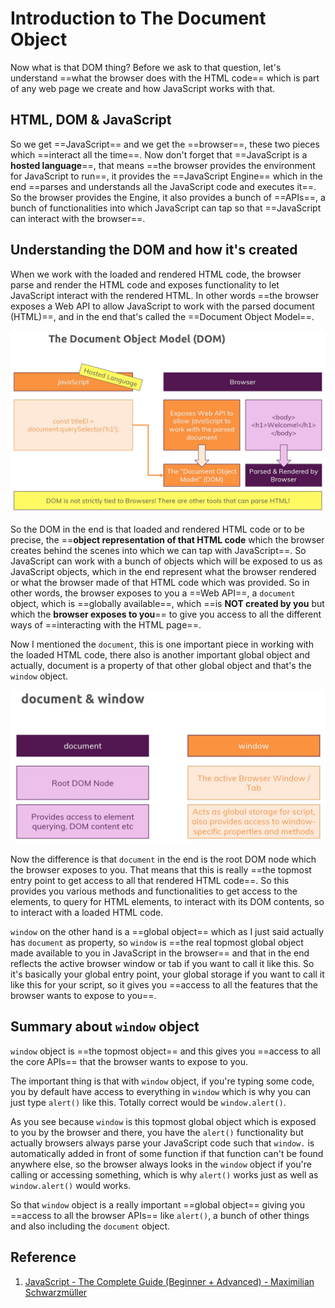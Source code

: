 # Introduction to The Document Object

Now what is that DOM thing? Before we ask to that question, let's understand ==what the browser does with the HTML code== which is part of any web page we create and how JavaScript works with that.

## HTML, DOM & JavaScript

So we get ==JavaScript== and we get the ==browser==, these two pieces which ==interact all the time==. Now don't forget that ==JavaScript is a **hosted language**==, that means ==the browser provides the environment for JavaScript to run==, it provides the ==JavaScript Engine== which in the end ==parses and understands all the JavaScript code and executes it==. So the browser provides the Engine, it also provides a bunch of ==APIs==, a bunch of functionalities into which JavaScript can tap so that ==JavaScript can interact with the browser==.

## Understanding the DOM and how it's created

When we work with the loaded and rendered HTML code, the browser parse and render the HTML code and exposes functionality to let JavaScript interact with the rendered HTML. In other words ==the browser exposes a Web API to allow JavaScript to work with the parsed document (HTML)==, and in the end that's called the ==Document Object Model==.

![DOM parsing](../../img/DOM%20parsing.jpg)

So the DOM in the end is that loaded and rendered HTML code or to be precise, the ==**object representation of that HTML code** which the browser creates behind the scenes into which we can tap with JavaScript==. So JavaScript can work with a bunch of objects which will be exposed to us as JavaScript objects, which in the end represent what the browser rendered or what the browser made of that HTML code which was provided.
So in other words, the browser exposes to you a ==Web API==, a `document` object, which is ==globally available==, which ==is **NOT created by you** but which the **browser exposes to you**== to give you access to all the different ways of ==interacting with the HTML page==.

Now I mentioned the `document`, this is one important piece in working with the loaded HTML code, there also is another important global object and actually, document is a property of that other global object and that's the `window` object.

![document vs window](../../img/document%20vs%20window.jpg)

Now the difference is that `document` in the end is the root DOM node which the browser exposes to you. That means that this is really ==the topmost entry point to get access to all that rendered HTML code==. So this provides you various methods and functionalities to get access to the elements, to query for HTML elements, to interact with its DOM contents, so to interact with a loaded HTML code.

`window` on the other hand is a ==global object== which as I just said actually has `document` as property, so `window` is ==the real topmost global object made available to you in JavaScript in the browser== and that in the end reflects the active browser window or tab if you want to call it like this. So it's basically your global entry point, your global storage if you want to call it like this for your script, so it gives you ==access to all the features that the browser wants to expose to you==.

## Summary about `window` object

`window` object is ==the topmost object== and this gives you ==access to all the core APIs== that the browser wants to expose to you.

The important thing is that with `window` object, if you're typing some code, you by default have access to everything in `window` which is why you can just type `alert()` like this. Totally correct would be `window.alert()`.

As you see because `window` is this topmost global object which is exposed to you by the browser and there, you have the `alert()` functionality but actually browsers always parse your JavaScript code such that `window.` is automatically added in front of some function if that function can't be found anywhere else, so the browser always looks in the `window` object if you're calling or accessing something, which is why `alert()` works just as well as `window.alert()` would works.

So that `window` object is a really important ==global object== giving you ==access to all the browser APIs== like `alert()`, a bunch of other things and also including the `document` object.

## Reference

1. [JavaScript - The Complete Guide (Beginner + Advanced) - Maximilian Schwarzmüller](https://www.udemy.com/course/javascript-the-complete-guide-2020-beginner-advanced/?utm_source=adwords&utm_medium=udemyads&utm_campaign=JavaScript_v.PROF_la.EN_cc.ROWMTA-B_ti.6368&utm_content=deal4584&utm_term=_._ag_130756014153_._ad_558386196906_._kw__._de_c_._dm__._pl__._ti_dsa-774930039569_._li_1011789_._pd__._&matchtype=&gclid=Cj0KCQjw0umSBhDrARIsAH7FCoeU9W1FhcfHq4JH6InuqwKQdlnXPY4wnIG6-ZrfGPJ6hyB9zTE0NW8aAvGkEALw_wcB)
